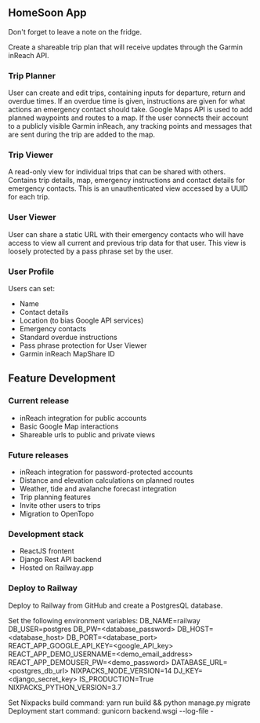 ## HomeSoon App
Don't forget to leave a note on the fridge.

Create a shareable trip plan that will receive updates through the Garmin inReach API.

### Trip Planner
User can create and edit trips, containing inputs for departure, return and overdue times. If an overdue time is given, instructions are given for what actions an emergency contact should take. Google Maps API is used to add planned waypoints and routes to a map. If the user connects their account to a publicly visible Garmin inReach, any tracking points and messages that are sent during the trip are added to the map.

### Trip Viewer
A read-only view for individual trips that can be shared with others. Contains trip details, map, emergency instructions and contact details for emergency contacts. This is an unauthenticated view accessed by a UUID for each trip.

### User Viewer
User can share a static URL with their emergency contacts who will have access to view all current and previous trip data for that user. This view is loosely protected by a pass phrase set by the user.

### User Profile
Users can set:
- Name
- Contact details
- Location (to bias Google API services)
- Emergency contacts
- Standard overdue instructions
- Pass phrase protection for User Viewer
- Garmin inReach MapShare ID


## Feature Development
### Current release
- inReach integration for public accounts
- Basic Google Map interactions
- Shareable urls to public and private views

### Future releases
- inReach integration for password-protected accounts
- Distance and elevation calculations on planned routes
- Weather, tide and avalanche forecast integration
- Trip planning features
- Invite other users to trips
- Migration to OpenTopo


### Development stack
- ReactJS frontent
- Django Rest API backend
- Hosted on Railway.app


### Deploy to Railway
Deploy to Railway from GitHub and create a PostgresQL database.

Set the following environment variables:
DB_NAME=railway
DB_USER=postgres
DB_PW=<database_password>
DB_HOST=<database_host>
DB_PORT=<database_port>
REACT_APP_GOOGLE_API_KEY=<google_API_key>
REACT_APP_DEMO_USERNAME=<demo_email_address>
REACT_APP_DEMOUSER_PW=<demo_password>
DATABASE_URL=<postgres_db_url>
NIXPACKS_NODE_VERSION=14
DJ_KEY=<django_secret_key>
IS_PRODUCTION=True
NIXPACKS_PYTHON_VERSION=3.7


Set Nixpacks build command: yarn run build && python manage.py migrate
Deployment start command: gunicorn backend.wsgi --log-file -